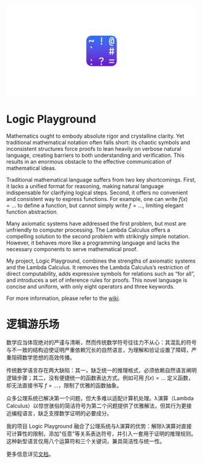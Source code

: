 ![LOGO](https://github.com/Pure-Happiness/Logic-Playground/blob/master/Logic%20Playground/Assets/SplashScreen.scale-400.png)

# Logic Playground

Mathematics ought to embody absolute rigor and crystalline clarity. Yet traditional mathematical notation often falls short: its chaotic symbols and inconsistent structures force proofs to lean heavily on verbose natural language, creating barriers to both understanding and verification. This results in an enormous obstacle to the effective communication of mathematical ideas.

Traditional mathematical language suffers from two key shortcomings. First, it lacks a unified format for reasoning, making natural language indispensable for clarifying logical steps. Second, it offers no convenient and consistent way to express functions. For example, one can write $f(x) = \dots$ to define a function, but cannot simply write $f = \dots$, limiting elegant function abstraction.

Many axiomatic systems have addressed the first problem, but most are unfriendly to computer processing. The Lambda Calculus offers a compelling solution to the second problem with strikingly simple notation. However, it behaves more like a programming language and lacks the necessary components to serve mathematical proof.

My project, Logic Playground, combines the strengths of axiomatic systems and the Lambda Calculus. It removes the Lambda Calculus’s restriction of direct computability, adds expressive symbols for relations such as “for all”, and introduces a set of inference rules for proofs. This novel language is concise and uniform, with only eight operators and three keywords.

For more information, please refer to the [wiki](https://github.com/Pure-Happiness/Logic-Playground/wiki).

# 逻辑游乐场

数学应当体现绝对的严谨与清晰，然而传统数学符号往往力不从心：其混乱的符号与不一致的结构迫使证明严重依赖冗长的自然语言，为理解和验证设置了障碍，严重阻碍数学思想的高效传播。

传统数学语言存在两大缺陷：其一，缺乏统一的推理格式，必须依赖自然语言阐明逻辑步骤；其二，没有便捷统一的函数表达方式。例如可用 $f(x) = \dots$ 定义函数，却无法直接书写 $f = \dots$，限制了优雅的函数抽象。

众多公理系统已解决第一个问题，但大多难以适配计算机处理。λ演算（Lambda Calculus）以惊世骇俗的简洁符号为第二个问题提供了优雅解法，但其行为更接近编程语言，缺乏支撑数学证明的必要成分。

我的项目 Logic Playground 融合了公理系统与λ演算的优势：解除λ演算对直接可计算性的限制，添加"任意"等关系表达符号，并引入一套用于证明的推理规则。这种新型语言仅用八个运算符和三个关键词，兼具简洁性与统一性。

更多信息详见[文档](https://github.com/Pure-Happiness/Logic-Playground/wiki)。
